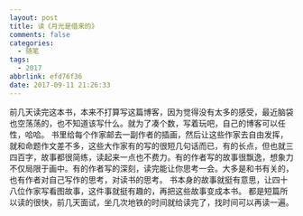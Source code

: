 ```yaml
---
layout: post
title: 读《月光是借来的》
comments: false
categories:
  - 随笔
tags:
  - 2017
abbrlink: efd76f36
date: 2017-09-11 21:26:33
---
```


  前几天读完这本书，本来不打算写这篇博客，因为觉得没有太多的感受，最近脑袋也空荡荡的，也不知道该写什么。就为了凑个数，写着玩吧，自己的博客可以任性，哈哈。
  书里给每个作家邮去一副作者的插画，然后让这些作家去自由发挥，就和命题作文差不多，这些大作家有的写的很短几句话而已，有的长点，但也就三四百字，故事都很简练，读起来一点也不费力。有的作者写的故事很飘逸，想象力不仅局限于画中。有的作者写的深刻，读完能让你思考一会。大多是和书有关的，也有作者对自己写作的思考，对读书的思考。
  书本身的故事就挺有意思，让四十八位作家写看图故事，这件事就挺有趣的，再把这些故事变成本书。
  都是短篇所以读的很快，前几天面试，坐几次地铁的时间就给读完了，找时间可以再读一遍。
